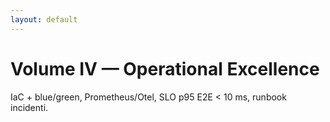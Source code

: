 ```yaml
---
layout: default
---
```


# Volume IV — Operational Excellence
IaC + blue/green, Prometheus/Otel, SLO p95 E2E < 10 ms, runbook incidenti.

